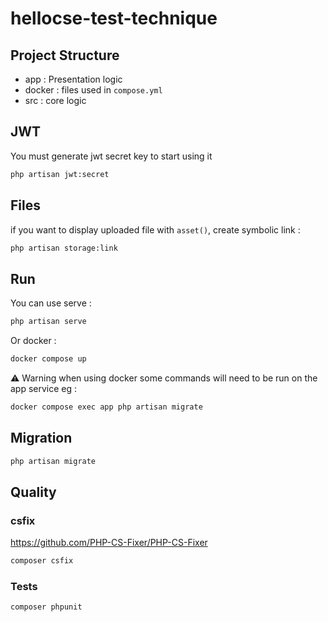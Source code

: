 # hellocse-test-technique

## Project Structure
 - app : Presentation logic
 - docker : files used in `compose.yml`
 - src : core logic

## JWT

You must generate jwt secret key to start using it

```bash
php artisan jwt:secret
```

## Files

if you want to display uploaded file with `asset()`, create symbolic link :
```bash
php artisan storage:link
```

## Run
You can use serve :  
```bash
php artisan serve
```

Or docker :   
```bash
docker compose up
```

⚠️ Warning when using docker some commands will need to be run on the app service eg : 

```bash
docker compose exec app php artisan migrate
```

## Migration

```bash
php artisan migrate
```

## Quality

### csfix
https://github.com/PHP-CS-Fixer/PHP-CS-Fixer

```bash
composer csfix
```

### Tests
```bash
composer phpunit
```
